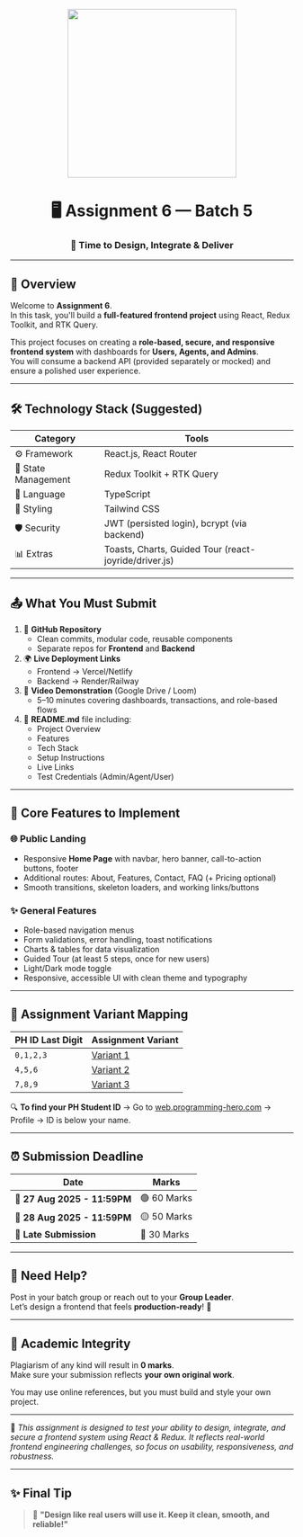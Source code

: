 <p align="center">
  <img src="https://t4.ftcdn.net/jpg/03/06/88/29/360_F_306882952_XYkVbLIWubBrEyg5vvjcKisffe8CsuZG.jpg" width="300"/>
</p>

<h1 align="center">🖥️ Assignment 6 — Batch 5</h1>
<h3 align="center">🚀 Time to Design, Integrate & Deliver</h3>

---

## 📌 Overview

Welcome to **Assignment 6**.  
In this task, you'll build a **full-featured frontend project** using React, Redux Toolkit, and RTK Query.  

This project focuses on creating a **role-based, secure, and responsive frontend system** with dashboards for **Users, Agents, and Admins**.  
You will consume a backend API (provided separately or mocked) and ensure a polished user experience.

---

## 🛠️ Technology Stack (Suggested)

| Category | Tools |
|---------|-------|
| ⚙️ Framework | React.js, React Router |
| 🧠 State Management | Redux Toolkit + RTK Query |
| 🧩 Language | TypeScript |
| 🎨 Styling | Tailwind CSS |
| 🛡️ Security | JWT (persisted login), bcrypt (via backend) |
| 📊 Extras | Toasts, Charts, Guided Tour (react-joyride/driver.js) |

---

## 📤 What You Must Submit

1. 🔗 **GitHub Repository**  
   - Clean commits, modular code, reusable components  
   - Separate repos for **Frontend** and **Backend**  
2. 🌍 **Live Deployment Links**  
   - Frontend → Vercel/Netlify  
   - Backend → Render/Railway  
3. 🎥 **Video Demonstration** (Google Drive / Loom)  
   - 5–10 minutes covering dashboards, transactions, and role-based flows  
4. 📄 **README.md** file including:  
   - Project Overview  
   - Features  
   - Tech Stack  
   - Setup Instructions  
   - Live Links  
   - Test Credentials (Admin/Agent/User)  

---

## 🔑 Core Features to Implement

### 🌐 Public Landing
- Responsive **Home Page** with navbar, hero banner, call-to-action buttons, footer  
- Additional routes: About, Features, Contact, FAQ (+ Pricing optional)  
- Smooth transitions, skeleton loaders, and working links/buttons  

### ✨ General Features
- Role-based navigation menus  
- Form validations, error handling, toast notifications  
- Charts & tables for data visualization  
- Guided Tour (at least 5 steps, once for new users)  
- Light/Dark mode toggle  
- Responsive, accessible UI with clean theme and typography  

---

## 🔢 Assignment Variant Mapping

| PH ID Last Digit | Assignment Variant |
|------------------|--------------------|
| `0,1,2,3`        | [Variant 1](./1.%20Digital%20Wallet%20Frontend.md) |
| `4,5,6`          | [Variant 2](./2.%20Ride%20Management%20Frontend.md) |
| `7,8,9`          | [Variant 3](./3.%20Parcel%20Delivery%20Frontend.md) |

🔍 **To find your PH Student ID** → Go to [web.programming-hero.com](https://web.programming-hero.com) → Profile → ID is below your name.

---

## ⏰ Submission Deadline

| Date | Marks |
|------|-------|
| 📅 **27 Aug 2025 - 11:59PM** | 🟢 60 Marks |
| 📅 **28 Aug 2025 - 11:59PM** | 🟡 50 Marks |
| 📅 **Late Submission** | 🔴 30 Marks |

---

## 💬 Need Help?

Post in your batch group or reach out to your **Group Leader**.  
Let’s design a frontend that feels **production-ready**! 💪

---

## 🚫 Academic Integrity

Plagiarism of any kind will result in **0 marks**.  
Make sure your submission reflects **your own original work**.  

You may use online references, but you must build and style your own project.  

---

📌 *This assignment is designed to test your ability to design, integrate, and secure a frontend system using React & Redux. It reflects real-world frontend engineering challenges, so focus on usability, responsiveness, and robustness.*  

---

## ✨ Final Tip

> 🎨 **"Design like real users will use it. Keep it clean, smooth, and reliable!"**
